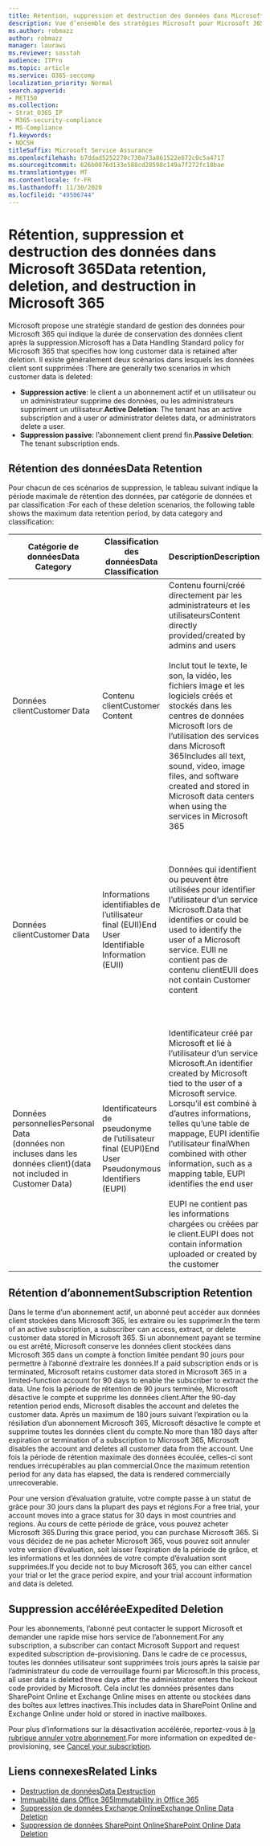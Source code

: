 ```yaml
---
title: Rétention, suppression et destruction des données dans Microsoft 365
description: Vue d’ensemble des stratégies Microsoft pour Microsoft 365 concernant la rétention, la suppression et la destruction des données.
ms.author: robmazz
author: robmazz
manager: laurawi
ms.reviewer: sosstah
audience: ITPro
ms.topic: article
ms.service: O365-seccomp
localization_priority: Normal
search.appverid:
- MET150
ms.collection:
- Strat_O365_IP
- M365-security-compliance
- MS-Compliance
f1.keywords:
- NOCSH
titleSuffix: Microsoft Service Assurance
ms.openlocfilehash: b7ddad5252278c730a73a861522e672c0c5a4717
ms.sourcegitcommit: 626b0076d133e588cd28598c149a7f272fc18bae
ms.translationtype: MT
ms.contentlocale: fr-FR
ms.lasthandoff: 11/30/2020
ms.locfileid: "49506744"
---
```

# <a name="data-retention-deletion-and-destruction-in-microsoft-365"></a><span data-ttu-id="02629-103">Rétention, suppression et destruction des données dans Microsoft 365</span><span class="sxs-lookup"><span data-stu-id="02629-103">Data retention, deletion, and destruction in Microsoft 365</span></span>

<span data-ttu-id="02629-104">Microsoft propose une stratégie standard de gestion des données pour Microsoft 365 qui indique la durée de conservation des données client après la suppression.</span><span class="sxs-lookup"><span data-stu-id="02629-104">Microsoft has a Data Handling Standard policy for Microsoft 365 that specifies how long customer data is retained after deletion.</span></span> <span data-ttu-id="02629-105">Il existe généralement deux scénarios dans lesquels les données client sont supprimées :</span><span class="sxs-lookup"><span data-stu-id="02629-105">There are generally two scenarios in which customer data is deleted:</span></span>

- <span data-ttu-id="02629-106">**Suppression active**: le client a un abonnement actif et un utilisateur ou un administrateur supprime des données, ou les administrateurs suppriment un utilisateur.</span><span class="sxs-lookup"><span data-stu-id="02629-106">**Active Deletion**: The tenant has an active subscription and a user or administrator deletes data, or administrators delete a user.</span></span>
- <span data-ttu-id="02629-107">**Suppression passive**: l’abonnement client prend fin.</span><span class="sxs-lookup"><span data-stu-id="02629-107">**Passive Deletion**: The tenant subscription ends.</span></span>

## <a name="data-retention"></a><span data-ttu-id="02629-108">Rétention des données</span><span class="sxs-lookup"><span data-stu-id="02629-108">Data Retention</span></span>

<span data-ttu-id="02629-109">Pour chacun de ces scénarios de suppression, le tableau suivant indique la période maximale de rétention des données, par catégorie de données et par classification :</span><span class="sxs-lookup"><span data-stu-id="02629-109">For each of these deletion scenarios, the following table shows the maximum data retention period, by data category and classification:</span></span>

| <span data-ttu-id="02629-110">Catégorie de données</span><span class="sxs-lookup"><span data-stu-id="02629-110">Data Category</span></span> | <span data-ttu-id="02629-111">Classification des données</span><span class="sxs-lookup"><span data-stu-id="02629-111">Data Classification</span></span> | <span data-ttu-id="02629-112">Description</span><span class="sxs-lookup"><span data-stu-id="02629-112">Description</span></span> | <span data-ttu-id="02629-113">Exemples</span><span class="sxs-lookup"><span data-stu-id="02629-113">Examples</span></span> | <span data-ttu-id="02629-114">Période de rétention</span><span class="sxs-lookup"><span data-stu-id="02629-114">Retention Period</span></span> |
|-----------------|-----------------|-----------------|----------------------------------|-------------------------------|
| <span data-ttu-id="02629-115">Données client</span><span class="sxs-lookup"><span data-stu-id="02629-115">Customer Data</span></span> | <span data-ttu-id="02629-116">Contenu client</span><span class="sxs-lookup"><span data-stu-id="02629-116">Customer Content</span></span>| <span data-ttu-id="02629-117">Contenu fourni/créé directement par les administrateurs et les utilisateurs</span><span class="sxs-lookup"><span data-stu-id="02629-117">Content directly provided/created by admins and users</span></span> <br><br> <span data-ttu-id="02629-118">Inclut tout le texte, le son, la vidéo, les fichiers image et les logiciels créés et stockés dans les centres de données Microsoft lors de l’utilisation des services dans Microsoft 365</span><span class="sxs-lookup"><span data-stu-id="02629-118">Includes all text, sound, video, image files, and software created and stored in Microsoft data centers when using the services in Microsoft 365</span></span> | <span data-ttu-id="02629-119">Exemples d’applications Microsoft 365 les plus couramment utilisées qui permettent aux utilisateurs de créer des données : Word, Excel, PowerPoint, Outlook et OneNote</span><span class="sxs-lookup"><span data-stu-id="02629-119">Examples of the most commonly used Microsoft 365 applications that allow users to author data include Word, Excel, PowerPoint, Outlook, and OneNote</span></span> <br><br> <span data-ttu-id="02629-120">Le contenu du client inclut également les secrets fournis par le client (mots de passe, certificats, clés de chiffrement, clés de stockage).</span><span class="sxs-lookup"><span data-stu-id="02629-120">Customer content also includes customer-owned/provided secrets (passwords, certificates, encryption keys, storage keys)</span></span> | <span data-ttu-id="02629-121">**Scénario de suppression active :** au plus 30 jours</span><span class="sxs-lookup"><span data-stu-id="02629-121">**Active Deletion Scenario:** at most 30 days</span></span> <br><br> <span data-ttu-id="02629-122">**Scénario de suppression passive :** au plus 180 jours</span><span class="sxs-lookup"><span data-stu-id="02629-122">**Passive Deletion Scenario:** at most 180 days</span></span> |
| <span data-ttu-id="02629-123">Données client</span><span class="sxs-lookup"><span data-stu-id="02629-123">Customer Data</span></span> | <span data-ttu-id="02629-124">Informations identifiables de l’utilisateur final (EUII)</span><span class="sxs-lookup"><span data-stu-id="02629-124">End User Identifiable Information (EUII)</span></span> | <span data-ttu-id="02629-125">Données qui identifient ou peuvent être utilisées pour identifier l’utilisateur d’un service Microsoft.</span><span class="sxs-lookup"><span data-stu-id="02629-125">Data that identifies or could be used to identify the user of a Microsoft service.</span></span> <span data-ttu-id="02629-126">EUII ne contient pas de contenu client</span><span class="sxs-lookup"><span data-stu-id="02629-126">EUII does not contain Customer content</span></span> | <span data-ttu-id="02629-127">Nom d’utilisateur ou nom d’affichage (domaine\nom_utilisateur)</span><span class="sxs-lookup"><span data-stu-id="02629-127">User name or display name (DOMAIN\UserName)</span></span> <br><br> <span data-ttu-id="02629-128">Nom d’utilisateur principal (name@domain)</span><span class="sxs-lookup"><span data-stu-id="02629-128">User principal name (name@domain)</span></span> <br><br>  <span data-ttu-id="02629-129">Adresses IP spécifiques de l’utilisateur</span><span class="sxs-lookup"><span data-stu-id="02629-129">User-specific IP addresses</span></span> | <span data-ttu-id="02629-130">**Scénario de suppression active :** au plus 180 jours (seule une action de l’administrateur client)</span><span class="sxs-lookup"><span data-stu-id="02629-130">**Active Deletion Scenario:** at most 180 days (only a tenant administrator action)</span></span> <br><br> <span data-ttu-id="02629-131">**Scénario de suppression passive :** au plus 180 jours</span><span class="sxs-lookup"><span data-stu-id="02629-131">**Passive Deletion Scenario:** at most 180 days</span></span> |
| <span data-ttu-id="02629-132">Données personnelles</span><span class="sxs-lookup"><span data-stu-id="02629-132">Personal Data</span></span> <br> <span data-ttu-id="02629-133">(données non incluses dans les données client)</span><span class="sxs-lookup"><span data-stu-id="02629-133">(data not included in Customer Data)</span></span> | <span data-ttu-id="02629-134">Identificateurs de pseudonyme de l’utilisateur final (EUPI)</span><span class="sxs-lookup"><span data-stu-id="02629-134">End User Pseudonymous Identifiers (EUPI)</span></span> | <span data-ttu-id="02629-135">Identificateur créé par Microsoft et lié à l’utilisateur d’un service Microsoft.</span><span class="sxs-lookup"><span data-stu-id="02629-135">An identifier created by Microsoft tied to the user of a Microsoft service.</span></span> <span data-ttu-id="02629-136">Lorsqu’il est combiné à d’autres informations, telles qu’une table de mappage, EUPI identifie l’utilisateur final</span><span class="sxs-lookup"><span data-stu-id="02629-136">When combined with other information, such as a mapping table, EUPI identifies the end user</span></span> <br><br> <span data-ttu-id="02629-137">EUPI ne contient pas les informations chargées ou créées par le client.</span><span class="sxs-lookup"><span data-stu-id="02629-137">EUPI does not contain information uploaded or created by the customer</span></span> | <span data-ttu-id="02629-138">GUID d’utilisateur, PUIDs ou sid</span><span class="sxs-lookup"><span data-stu-id="02629-138">User GUIDs, PUIDs, or SIDs</span></span> <br><br> <span data-ttu-id="02629-139">ID de session</span><span class="sxs-lookup"><span data-stu-id="02629-139">Session IDs</span></span> | <span data-ttu-id="02629-140">**Scénario de suppression active :** au plus 30 jours</span><span class="sxs-lookup"><span data-stu-id="02629-140">**Active Deletion Scenario:** at most 30 days</span></span> <br><br> <span data-ttu-id="02629-141">**Scénario de suppression passive :** au plus 180 jours</span><span class="sxs-lookup"><span data-stu-id="02629-141">**Passive Deletion Scenario:** at most 180 days</span></span> |

## <a name="subscription-retention"></a><span data-ttu-id="02629-142">Rétention d’abonnement</span><span class="sxs-lookup"><span data-stu-id="02629-142">Subscription Retention</span></span>

<span data-ttu-id="02629-143">Dans le terme d’un abonnement actif, un abonné peut accéder aux données client stockées dans Microsoft 365, les extraire ou les supprimer.</span><span class="sxs-lookup"><span data-stu-id="02629-143">In the term of an active subscription, a subscriber can access, extract, or delete customer data stored in Microsoft 365.</span></span> <span data-ttu-id="02629-144">Si un abonnement payant se termine ou est arrêté, Microsoft conserve les données client stockées dans Microsoft 365 dans un compte à fonction limitée pendant 90 jours pour permettre à l’abonné d’extraire les données.</span><span class="sxs-lookup"><span data-stu-id="02629-144">If a paid subscription ends or is terminated, Microsoft retains customer data stored in Microsoft 365 in a limited-function account for 90 days to enable the subscriber to extract the data.</span></span> <span data-ttu-id="02629-145">Une fois la période de rétention de 90 jours terminée, Microsoft désactive le compte et supprime les données client.</span><span class="sxs-lookup"><span data-stu-id="02629-145">After the 90-day retention period ends, Microsoft disables the account and deletes the customer data.</span></span> <span data-ttu-id="02629-146">Après un maximum de 180 jours suivant l’expiration ou la résiliation d’un abonnement Microsoft 365, Microsoft désactive le compte et supprime toutes les données client du compte.</span><span class="sxs-lookup"><span data-stu-id="02629-146">No more than 180 days after expiration or termination of a subscription to Microsoft 365, Microsoft disables the account and deletes all customer data from the account.</span></span> <span data-ttu-id="02629-147">Une fois la période de rétention maximale des données écoulée, celles-ci sont rendues irrécupérables au plan commercial.</span><span class="sxs-lookup"><span data-stu-id="02629-147">Once the maximum retention period for any data has elapsed, the data is rendered commercially unrecoverable.</span></span>

<span data-ttu-id="02629-148">Pour une version d’évaluation gratuite, votre compte passe à un statut de grâce pour 30 jours dans la plupart des pays et régions.</span><span class="sxs-lookup"><span data-stu-id="02629-148">For a free trial, your account moves into a grace status for 30 days in most countries and regions.</span></span> <span data-ttu-id="02629-149">Au cours de cette période de grâce, vous pouvez acheter Microsoft 365.</span><span class="sxs-lookup"><span data-stu-id="02629-149">During this grace period, you can purchase Microsoft 365.</span></span> <span data-ttu-id="02629-150">Si vous décidez de ne pas acheter Microsoft 365, vous pouvez soit annuler votre version d’évaluation, soit laisser l’expiration de la période de grâce, et les informations et les données de votre compte d’évaluation sont supprimées.</span><span class="sxs-lookup"><span data-stu-id="02629-150">If you decide not to buy Microsoft 365, you can either cancel your trial or let the grace period expire, and your trial account information and data is deleted.</span></span>

## <a name="expedited-deletion"></a><span data-ttu-id="02629-151">Suppression accélérée</span><span class="sxs-lookup"><span data-stu-id="02629-151">Expedited Deletion</span></span>

<span data-ttu-id="02629-152">Pour les abonnements, l’abonné peut contacter le support Microsoft et demander une rapide mise hors service de l’abonnement.</span><span class="sxs-lookup"><span data-stu-id="02629-152">For any subscription, a subscriber can contact Microsoft Support and request expedited subscription de-provisioning.</span></span> <span data-ttu-id="02629-153">Dans le cadre de ce processus, toutes les données utilisateur sont supprimées trois jours après la saisie par l’administrateur du code de verrouillage fourni par Microsoft.</span><span class="sxs-lookup"><span data-stu-id="02629-153">In this process, all user data is deleted three days after the administrator enters the lockout code provided by Microsoft.</span></span> <span data-ttu-id="02629-154">Cela inclut les données présentes dans SharePoint Online et Exchange Online mises en attente ou stockées dans des boîtes aux lettres inactives.</span><span class="sxs-lookup"><span data-stu-id="02629-154">This includes data in SharePoint Online and Exchange Online under hold or stored in inactive mailboxes.</span></span>

<span data-ttu-id="02629-155">Pour plus d’informations sur la désactivation accélérée, reportez-vous à [la rubrique annuler votre abonnement](https://docs.microsoft.com/microsoft-365/commerce/subscriptions/cancel-your-subscription).</span><span class="sxs-lookup"><span data-stu-id="02629-155">For more information on expedited de-provisioning, see [Cancel your subscription](https://docs.microsoft.com/microsoft-365/commerce/subscriptions/cancel-your-subscription).</span></span>

## <a name="related-links"></a><span data-ttu-id="02629-156">Liens connexes</span><span class="sxs-lookup"><span data-stu-id="02629-156">Related Links</span></span>

- [<span data-ttu-id="02629-157">Destruction de données</span><span class="sxs-lookup"><span data-stu-id="02629-157">Data Destruction</span></span>](assurance-data-destruction.md)
- [<span data-ttu-id="02629-158">Immuabilité dans Office 365</span><span class="sxs-lookup"><span data-stu-id="02629-158">Immutability in Office 365</span></span>](assurance-data-immutability.md)
- [<span data-ttu-id="02629-159">Suppression de données Exchange Online</span><span class="sxs-lookup"><span data-stu-id="02629-159">Exchange Online Data Deletion</span></span>](assurance-exchange-online-data-deletion.md)
- [<span data-ttu-id="02629-160">Suppression de données SharePoint Online</span><span class="sxs-lookup"><span data-stu-id="02629-160">SharePoint Online Data Deletion</span></span>](assurance-sharepoint-online-data-deletion.md)
